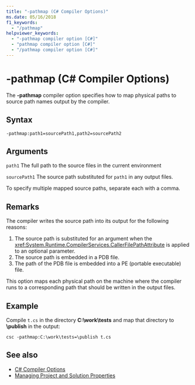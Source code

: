 ```yaml
---
title: "-pathmap (C# Compiler Options)"
ms.date: 05/16/2018
f1_keywords: 
  - "/pathmap"
helpviewer_keywords: 
  - "-pathmap compiler option [C#]"
  - "pathmap compiler option [C#]"
  - "/pathmap compiler option [C#]"
---
```

# -pathmap (C# Compiler Options)

The **-pathmap** compiler option specifies how to map physical paths to source path names output by the compiler.

## Syntax

```console
-pathmap:path1=sourcePath1,path2=sourcePath2
```

## Arguments

 `path1`
 The full path to the source files in the current environment

 `sourcePath1`
 The source path substituted for `path1` in any output files.

To specify multiple mapped source paths, separate each with a comma.

## Remarks

The compiler writes the source path into its output for the following reasons:

1. The source path is substituted for an argument when the <xref:System.Runtime.CompilerServices.CallerFilePathAttribute> is applied to an optional parameter.
1. The source path is embedded in a PDB file.
1. The path of the PDB file is embedded into a PE (portable executable) file.

This option maps each physical path on the machine where the compiler runs to a corresponding path that should be written in the output files.

## Example

Compile `t.cs` in the directory **C:\\work\\tests** and map that directory to **\publish** in the output:

```console
csc -pathmap:C:\work\tests=\publish t.cs
```

## See also

- [C# Compiler Options](../../../csharp/language-reference/compiler-options/index.md)
- [Managing Project and Solution Properties](/visualstudio/ide/managing-project-and-solution-properties)
